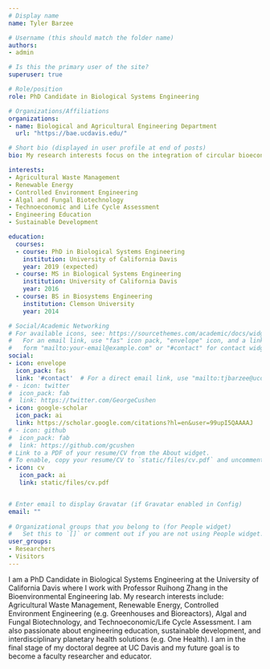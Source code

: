 ```yaml
---
# Display name
name: Tyler Barzee

# Username (this should match the folder name)
authors:
- admin

# Is this the primary user of the site?
superuser: true

# Role/position
role: PhD Candidate in Biological Systems Engineering

# Organizations/Affiliations
organizations:
- name: Biological and Agricultural Engineering Department
  url: "https://bae.ucdavis.edu/"

# Short bio (displayed in user profile at end of posts)
bio: My research interests focus on the integration of circular bioeconomy concepts in renewable energy and agriculture

interests:
- Agricultural Waste Management 
- Renewable Energy
- Controlled Environment Engineering
- Algal and Fungal Biotechnology
- Technoeconomic and Life Cycle Assessment
- Engineering Education
- Sustainable Development

education:
  courses:
  - course: PhD in Biological Systems Engineering
    institution: University of California Davis
    year: 2019 (expected)
  - course: MS in Biological Systems Engineering
    institution: University of California Davis
    year: 2016
  - course: BS in Biosystems Engineering
    institution: Clemson University
    year: 2014

# Social/Academic Networking
# For available icons, see: https://sourcethemes.com/academic/docs/widgets/#icons
#   For an email link, use "fas" icon pack, "envelope" icon, and a link in the
#   form "mailto:your-email@example.com" or "#contact" for contact widget.
social:
- icon: envelope
  icon_pack: fas
  link: '#contact'  # For a direct email link, use "mailto:tjbarzee@ucdavis.edu".
# - icon: twitter
#  icon_pack: fab
#  link: https://twitter.com/GeorgeCushen
- icon: google-scholar
  icon_pack: ai
  link: https://scholar.google.com/citations?hl=en&user=99upI5QAAAAJ
# - icon: github
#  icon_pack: fab
#  link: https://github.com/gcushen
# Link to a PDF of your resume/CV from the About widget.
# To enable, copy your resume/CV to `static/files/cv.pdf` and uncomment the lines below.  
- icon: cv
   icon_pack: ai
   link: static/files/cv.pdf


# Enter email to display Gravatar (if Gravatar enabled in Config)
email: ""
  
# Organizational groups that you belong to (for People widget)
#   Set this to `[]` or comment out if you are not using People widget.  
user_groups:
- Researchers
- Visitors
---
```


I am a PhD Candidate in Biological Systems Engineering at the University of California Davis where I work with Professor Ruihong Zhang in the Bioenvironmental Engineering lab. My  research interests include: Agricultural Waste Management, Renewable Energy, Controlled Environment Engineering (e.g. Greenhouses and Bioreactors), Algal and Fungal Biotechnology, and Technoeconomic/Life Cycle Assessment. I am also passionate about engineering education, sustainable development, and interdisciplinary planetary health solutions (e.g. One Health). I am in the final stage of my doctoral degree at UC Davis and my future goal is to become a faculty researcher and educator.

